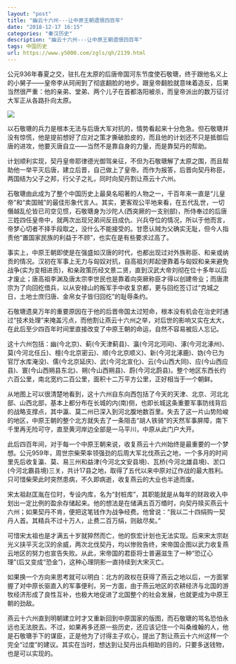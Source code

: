 ```yaml
---
layout: "post"
title: "幽云十六州---让中原王朝遗恨四百年"
date: "2018-12-17 16:15"
categories: "秦汉历史"
description: "幽云十六州---让中原王朝遗恨四百年"
tags: 中国历史
url: https://www.y5000.com/zgls/qh/2139.html
---
```






公元936年春夏之交，驻扎在太原的后唐帝国河东节度使石敬瑭，终于跟他名义上的小舅子——皇帝李从珂闹到了彻底翻脸的地步。跟皇帝翻脸就意味着造反，后果当然很严重：他的亲弟、堂弟、两个儿子在首都洛阳被杀，而皇帝派出的数万征讨大军正从各路扑向太原。

[![](https://img.y5000.com/uploads/allimg/150822/4-150R215445S26.jpg)](https://www.y5000.com)

以石敬瑭的兵力是根本无法与后唐大军对抗的，情势看起来十分危急。但石敬瑭并没有惊慌，他是提前想好了应对之策才撕破脸皮的，而且他的计划还不只是抵御后唐的进攻，他要灭唐自立——当然不是靠自身的力量，而是靠契丹的帮助。

计划顺利实现，契丹皇帝耶律德光御驾亲征，不但为石敬瑭解了太原之围，而且帮助他一举平灭后唐，建立后晋，自己做上了皇帝。而作为报答，后晋向契丹称臣，两国结为父子之邦，行父子之礼，同时向契丹割让燕云十六州。

石敬瑭由此成为了整个中国历史上最臭名昭著的人物之一，千百年来一直是“儿皇帝”和“卖国贼”的最佳形象代言人。其实，更客观公平地来看，在五代乱世，一切僭越乱伦皆已司空见惯，石敬瑭身为沙陀人(西突厥的一支别部)，所侍奉过的后唐三姓四任皇帝中，就两次出现兄弟间反目成仇、兴兵夺位的情况，所以于他而言，帝梦心切者不择手段取之，没什么不能接受的。甘愿认贼为父确实无耻，但今人指责他“置国家民族的利益于不顾”，也实在是有些要求过高了。

事实上，中原王朝即使是在强盛如汉唐的时代，也都出现过对外族称臣、和亲或纳贡的情况。汉初在军事上无力与匈奴对抗，自高祖刘邦起便靠着与匈奴和亲来避免战争(实为变相进贡)，和亲政策历经文景二贤，直到汉武大帝刘彻在位十多年以后才废止；唐高祖李渊及唐太宗李世民也是靠着向突厥称臣才得以创建帝业；而唐肃宗为了向回纥借兵，以从安禄山的叛军手中收复京都，更与回纥签订过“克城之日，土地士庶归唐、金帛女子皆归回纥”的耻辱条约。

石敬瑭遗臭万年的重要原因在于他的后晋帝国太过短命，根本没有机会在治史时通过“技术处理”来掩盖污点，而他割让燕云十六州之举，对后世的影响又实在太大，在此后至少四百年时间里直接改变了中原王朝的命运，自然不容易被后人忘记。

这十六州包括：幽(今北京)、蓟(今天津蓟县)、瀛(今河北河间)、涿(今河北涿州)、莫(今河北任丘)、檀(今北京密云)、顺(今北京顺义)、新(今河北涿鹿)、妫(今已为官厅水库淹没)、儒(今北京延庆)、武(今河北宣化)、云(今山西大同)、应(今山西应县)、寰(今山西朔县东北)、朔(今山西朔县)、蔚(今河北蔚县)。整个地区东西长约六百公里，南北宽约二百公里，面积十二万平方公里，正好相当于一个朝鲜。

从地图上可以很清楚地看到，这十六州自东向西包括了今天的天津、北京、河北北部、山西北部，基本上都分布在长城的内(南)侧，也即长城这条重要军事防线背后的战略支撑点，其中瀛、莫二州已深入到河北腹地数百里。失去了这一片山势险峻的地区，中原王朝的整个北方就失去了一条阻击“胡人铁骑”的天然军事屏障，南下千里再无险可守，直至黄河岸边全部是一马平川，中原从此门户大开。

此后四百年间，对于每一个中原王朝来说，收复燕云十六州始终是最重要的一个梦想。公元959年，周世宗柴荣率领强劲的后周大军北伐燕云之地，一个多月的时间里先后收复瀛、莫、易三州和益津(今河北文安县境)、瓦桥(今河北雄县境)、淤口(今河北霸县境)三关，共计17县之地，取得了五代以来中原对辽作战的最大胜利。只可惜柴荣此时突然患病，不久即病逝，收复燕云的大业也半途而废。

宋太祖赵匡胤在位时，专设内库，名为“封桩库”，其职能就是从每年的财政收入中划出一定比例的盈余存储起来。他的想法是在储满五百万缗时，向契丹赎买燕云十六州；如果契丹不肯，便把这笔钱作为战争经费。他曾说：“我以二十四绢购一契丹人首。其精兵不过十万人，止费二百万绢，则敌尽矣。”

可惜宋太祖也是才满五十岁就猝然而亡，他的恢宏计划也无法实现。后来宋太宗赵光义挟平灭北汉的余威，两次北伐契丹，均以惨败告终，宋帝国企图以武力收复燕云地区的努力也宣告失败。从此，宋帝国的君臣将士普遍滋生了一种“恐辽心理”(后又变成“恐金”)，这种心理阴影一直持续到大宋灭亡。

如果换一个方向来思考就可以明白：北方的政权在获得了燕云之地以后，一方面掌握了对中原长驱直入的军事便利，另一方面，由于燕云地区的农耕经济与北国的游牧经济形成了良性互补，也极大地促进了北国整个的社会发展，也就更成为中原王朝的劲敌。

燕云十六州直到明朝建立时才又重新回到中原国家的版图，而石敬瑭的骂名恐怕永远也无法脱去。不过，如果再多还原一些历史，还应该记住一个叫桑维翰的人，他是石敬瑭手下的谋臣，正是他为了讨得主子欢心，提出了割让燕云十六州这样一个完全“过度”的建议。其实在当时，想达到让契丹出兵相助的目的，只要多送钱物，也是可以实现的。
